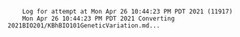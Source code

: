         Log for attempt at Mon Apr 26 10:44:23 PM PDT 2021 (11917)
        Mon Apr 26 10:44:23 PM PDT 2021 Converting 2021BIO201/KBhBIO101GeneticVariation.md...
